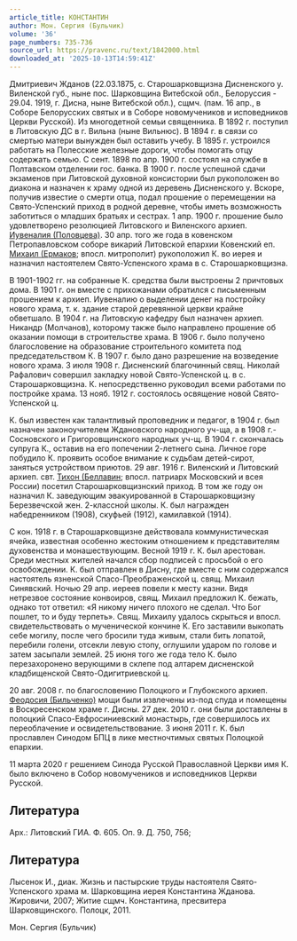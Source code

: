 ```yaml
---
article_title: КОНСТАНТИН
author: Мон. Сергия (Бульчик)
volume: '36'
page_numbers: 735-736
source_url: https://pravenc.ru/text/1842000.html
downloaded_at: '2025-10-13T14:59:41Z'
---
```


Дмитриевич Жданов (22.03.1875, с. Старошарковщизна Дисненского у. Виленской губ., ныне пос. Шарковщина Витебской обл., Белоруссия - 29.04. 1919, г. Дисна, ныне Витебской обл.), сщмч. (пам. 16 апр., в Соборе Белорусских святых и в Соборе новомучеников и исповедников Церкви Русской). Из многодетной семьи священника. В 1892 г. поступил в Литовскую ДС в г. Вильна (ныне Вильнюс). В 1894 г. в связи со смертью матери вынужден был оставить учебу. В 1895 г. устроился работать на Полесские железные дороги, чтобы помогать отцу содержать семью. С сент. 1898 по апр. 1900 г. состоял на службе в Полтавском отделении гос. банка. В 1900 г. после успешной сдачи экзаменов при Литовской духовной консистории был рукоположен во диакона и назначен к храму одной из деревень Дисненского у. Вскоре, получив известие о смерти отца, подал прошение о перемещении на Свято-Успенский приход в родной деревне, чтобы иметь возможность заботиться о младших братьях и сестрах. 1 апр. 1900 г. прошение было удовлетворено резолюцией Литовского и Виленского архиеп. [Иувеналия (Половцева)](<https://pravenc.ru/text/Иувеналия (Половцева).html>). 30 апр. того же года в ковенском Петропавловском соборе викарий Литовской епархии Ковенский еп. [Михаил (Ермаков](<https://pravenc.ru/text/Михаил (Ермаков.html>); впосл. митрополит) рукоположил К. во иерея и назначил настоятелем Свято-Успенского храма в с. Старошарковщизна.

В 1901-1902 гг. на собранные К. средства были выстроены 2 причтовых дома. В 1901 г. он вместе с прихожанами обратился с письменным прошением к архиеп. Иувеналию о выделении денег на постройку нового храма, т. к. здание старой деревянной церкви крайне обветшало. В 1904 г. на Литовскую кафедру был назначен архиеп. Никандр (Молчанов), которому также было направлено прошение об оказании помощи в строительстве храма. В 1906 г. было получено благословение на образование строительного комитета под председательством К. В 1907 г. было дано разрешение на возведение нового храма. 3 июля 1908 г. Дисненский благочинный свящ. Николай Рафалович совершил закладку новой Свято-Успенской ц. в с. Старошарковщизна. К. непосредственно руководил всеми работами по постройке храма. 13 нояб. 1912 г. состоялось освящение новой Свято-Успенской ц.

К. был известен как талантливый проповедник и педагог, в 1904 г. был назначен законоучителем Ждановского народного уч-ща, а в 1908 г.- Сосновского и Григоровщинского народных уч-щ. В 1904 г. скончалась супруга К., оставив на его попечении 2-летнего сына. Личное горе побудило К. проявить особое внимание к судьбам детей-сирот, заняться устройством приютов. 29 авг. 1916 г. Виленский и Литовский архиеп. свт. [Тихон (Беллавин](<https://pravenc.ru/text/Тихон (Беллавин.html>); впосл. патриарх Московский и всея России) посетил Старошарковщизнский приход. В том же году он назначил К. заведующим эвакуированной в Старошарковщизну Березвечской жен. 2-классной школы. К. был награжден набедренником (1908), скуфьей (1912), камилавкой (1914).

С кон. 1918 г. в Старошарковщизне действовала коммунистическая ячейка, известная особенно жестоким отношением к представителям духовенства и монашествующим. Весной 1919 г. К. был арестован. Среди местных жителей начался сбор подписей с просьбой о его освобождении. К. был отправлен в Дисну, где вместе с ним содержался настоятель язненской Спасо-Преображенской ц. свящ. Михаил Синявский. Ночью 29 апр. иереев повели к месту казни. Видя нетрезвое состояние конвоиров, свящ. Михаил предложил К. бежать, однако тот ответил: «Я никому ничего плохого не сделал. Что Бог пошлет, то и буду терпеть». Свящ. Михаилу удалось скрыться и впосл. свидетельствовать о мученической кончине К. Его заставили выкопать себе могилу, после чего бросили туда живым, стали бить лопатой, перебили голени, отсекли левую стопу, оглушили ударом по голове и затем засыпали землей. 25 июня того же года тело К. было перезахоронено верующими в склепе под алтарем дисненской кладбищенской Свято-Одигитриевской ц.

20 авг. 2008 г. по благословению Полоцкого и Глубокского архиеп. [Феодосия (Бильченко)](<https://pravenc.ru/text/Феодосия (Бильченко).html>) мощи были извлечены из-под спуда и помещены в Воскресенском храме г. Дисны. 27 дек. 2010 г. они были доставлены в полоцкий Спасо-Евфросиниевский монастырь, где совершилось их переоблачение и освидетельствование. 3 июня 2011 г. К. был прославлен Синодом БПЦ в лике местночтимых святых Полоцкой епархии.

11 марта 2020 г решением Синода Русской Православной Церкви имя К. было включено в Собор новомучеников и исповедников Церкви Русской.

## Литература

Арх.: Литовский ГИА. Ф. 605. Оп. 9. Д. 750, 756;

## Литература

Лысенок И., диак. Жизнь и пастырские труды настоятеля Свято-Успенского храма м. Шарковщина иерея Константина Жданова. Жировичи, 2007; Житие сщмч. Константина, пресвитера Шарковщинского. Полоцк, 2011.

Мон. Сергия (Бульчик)
